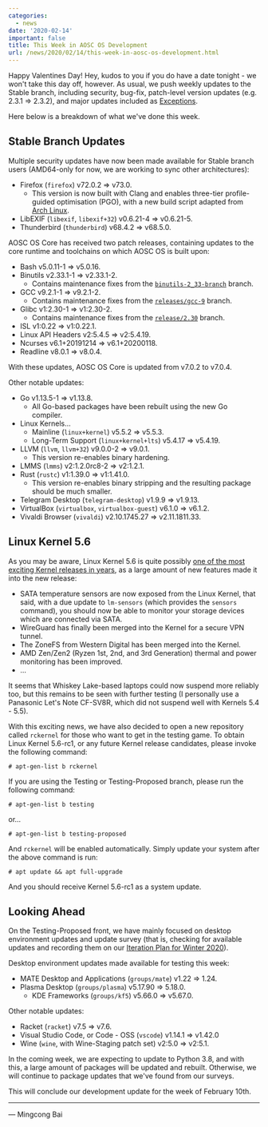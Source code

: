 ```yaml
---
categories:
  - news
date: '2020-02-14'
important: false
title: This Week in AOSC OS Development
url: /news/2020/02/14/this-week-in-aosc-os-development.html
---
```



Happy Valentines Day! Hey, kudos to you if you do have a date tonight - we won't
take this day off, however. As usual, we push weekly updates to the Stable branch,
including security, bug-fix, patch-level version updates (e.g. 2.3.1 => 2.3.2),
and major updates included as
[Exceptions](https://wiki.aosc.io/developer/packaging/cycle-exceptions).

Here below is a breakdown of what we've done this week.

Stable Branch Updates
---------------------

Multiple security updates have now been made available for Stable branch users
(AMD64-only for now, we are working to sync other architectures):

- Firefox (`firefox`) v72.0.2 => v73.0.
    - This version is now built with Clang and enables three-tier profile-guided
      optimisation (PGO), with a new build script adapted from
      [Arch Linux](https://git.archlinux.org/svntogit/packages.git/tree/trunk/PKGBUILD?h=packages/firefox).
- LibEXIF (`libexif`, `libexif+32`) v0.6.21-4 => v0.6.21-5.
- Thunderbird (`thunderbird`) v68.4.2 => v68.5.0.

AOSC OS Core has received two patch releases, containing updates to the core
runtime and toolchains on which AOSC OS is built upon:

- Bash v5.0.11-1 => v5.0.16.
- Binutils v2.33.1-1 => v2.33.1-2.
    - Contains maintenance fixes from the [`binutils-2_33-branch`](https://sourceware.org/git/gitweb.cgi?p=binutils-gdb.git;a=shortlog;h=refs/heads/binutils-2_33-branch) branch.
- GCC v9.2.1-1 => v9.2.1-2.
    - Contains maintenance fixes from the [`releases/gcc-9`](https://github.com/gcc-mirror/gcc/commits/releases/gcc-9) branch.
- Glibc v1:2.30-1 => v1:2.30-2.
    - Contains maintenance fixes from the [`release/2.30`](https://sourceware.org/git/?p=glibc.git;a=shortlog;h=refs/heads/release/2.30/master) branch.
- ISL v1:0.22 => v1:0.22.1.
- Linux API Headers v2:5.4.5 => v2:5.4.19.
- Ncurses v6.1+20191214 => v6.1+20200118.
- Readline v8.0.1 => v8.0.4.

With these updates, AOSC OS Core is updated from v7.0.2 to v7.0.4.

Other notable updates:

- Go v1.13.5-1 => v1.13.8.
    - All Go-based packages have been rebuilt using the new Go compiler.
- Linux Kernels...
    - Mainline (`linux+kernel`) v5.5.2 => v5.5.3.
    - Long-Term Support (`linux+kernel+lts`) v5.4.17 => v5.4.19.
- LLVM (`llvm`, `llvm+32`) v9.0.0-2 => v9.0.1.
    - This version re-enables binary hardening.
- LMMS (`lmms`) v2:1.2.0rc8-2 => v2:1.2.1.
- Rust (`rustc`) v1:1.39.0 => v1:1.41.0.
    - This version re-enables binary stripping and the resulting package
      should be much smaller.
- Telegram Desktop (`telegram-desktop`) v1.9.9 => v1.9.13.
- VirtualBox (`virtualbox`, `virtualbox-guest`) v6.1.0 => v6.1.2.
- Vivaldi Browser (`vivaldi`) v2.10.1745.27 => v2.11.1811.33.

Linux Kernel 5.6
----------------

As you may be aware, Linux Kernel 5.6 is quite possibly
[one of the most exciting Kernel releases in years](https://www.phoronix.com/scan.php?page=article&item=linux-56-features&num=1),
as a large amount of new features made it into the new release:

- SATA temperature sensors are now exposed from the Linux Kernel, that said,
  with a due update to `lm-sensors` (which provides the `sensors` command),
  you should now be able to monitor your storage devices which are connected
  via SATA.
- WireGuard has finally been merged into the Kernel for a secure VPN tunnel.
- The ZoneFS from Western Digital has been merged into the Kernel.
- AMD Zen/Zen2 (Ryzen 1st, 2nd, and 3rd Generation) thermal and power monitoring
  has been improved.
- ...

It seems that Whiskey Lake-based laptops could now suspend more reliably too,
but this remains to be seen with further testing (I personally use a Panasonic
Let's Note CF-SV8R, which did not suspend well with Kernels 5.4 - 5.5).

With this exciting news, we have also decided to open a new repository called
`rckernel` for those who want to get in the testing game. To obtain Linux Kernel
5.6-rc1, or any future Kernel release candidates, please invoke the following
command:

```
# apt-gen-list b rckernel
```

If you are using the Testing or Testing-Proposed branch, please run the
following command:

```
# apt-gen-list b testing
```

or...

```
# apt-gen-list b testing-proposed
```

And `rckernel` will be enabled automatically. Simply update your system after
the above command is run:

```
# apt update && apt full-upgrade
```

And you should receive Kernel 5.6-rc1 as a system update.

Looking Ahead
-------------

On the Testing-Proposed front, we have mainly focused on desktop environment
updates and update survey (that is, checking for available updates and recording
them on our [Iteration Plan for Winter 2020](https://github.com/AOSC-Dev/aosc-os-abbs/issues/2073)).

Desktop environment updates made available for testing this week:

- MATE Desktop and Applications (`groups/mate`) v1.22 => 1.24.
- Plasma Desktop (`groups/plasma`) v5.17.90 => 5.18.0.
    - KDE Frameworks (`groups/kf5`) v5.66.0 => v5.67.0.

Other notable updates:

- Racket (`racket`) v7.5 => v7.6.
- Visual Studio Code, or Code - OSS (`vscode`) v1.14.1 => v1.42.0
- Wine (`wine`, with Wine-Staging patch set) v2:5.0 => v2:5.1.

In the coming week, we are expecting to update to Python 3.8, and with this,
a large amount of packages will be updated and rebuilt. Otherwise, we will
continue to package updates that we've found from our surveys.

This will conclude our development update for the week of February 10th.

---

— Mingcong Bai